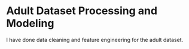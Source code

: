 # Adult Dataset Processing and Modeling
I have done data cleaning and feature engineering for the adult dataset.

